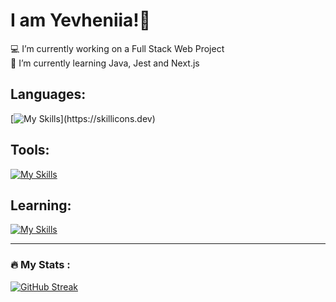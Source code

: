 # I am Yevheniia!👋
💻 I’m currently working on a Full Stack Web Project<br>📖 I’m currently learning Java, Jest and Next.js<br>

## Languages:
[![My Skills](https://skillicons.dev/icons?i=html,css,js,ts,materialui,tailwind,mongodb,nodejs,express,react,)](https://skillicons.dev)

## Tools:
[![My Skills](https://skillicons.dev/icons?i=git,postman,vite,vscode,idea,atom,figma)](https://skillicons.dev)

## Learning:
[![My Skills](https://skillicons.dev/icons?i=java,jest,nextjs)](https://skillicons.dev)


---
### :fire: My Stats :

[![GitHub Streak](https://streak-stats.demolab.com?user=YevheniiaSimaka&theme=gotham&hide_border=true)](https://git.io/streak-stats)

